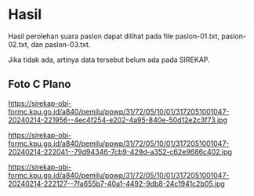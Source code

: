 # Hasil

Hasil perolehan suara paslon dapat dilihat pada file paslon-01.txt, paslon-02.txt, dan paslon-03.txt.

Jika tidak ada, artinya data tersebut belum ada pada SIREKAP.

## Foto C Plano

https://sirekap-obj-formc.kpu.go.id/a840/pemilu/ppwp/31/72/05/10/01/3172051001047-20240214-221956--4ec4f254-e202-4a95-840e-50d12e2c3f73.jpg

https://sirekap-obj-formc.kpu.go.id/a840/pemilu/ppwp/31/72/05/10/01/3172051001047-20240214-222041--79d94346-7cb9-429d-a352-c62e9686c402.jpg

https://sirekap-obj-formc.kpu.go.id/a840/pemilu/ppwp/31/72/05/10/01/3172051001047-20240214-222127--7fa655b7-40a1-4492-9db8-24c1941c2b05.jpg
